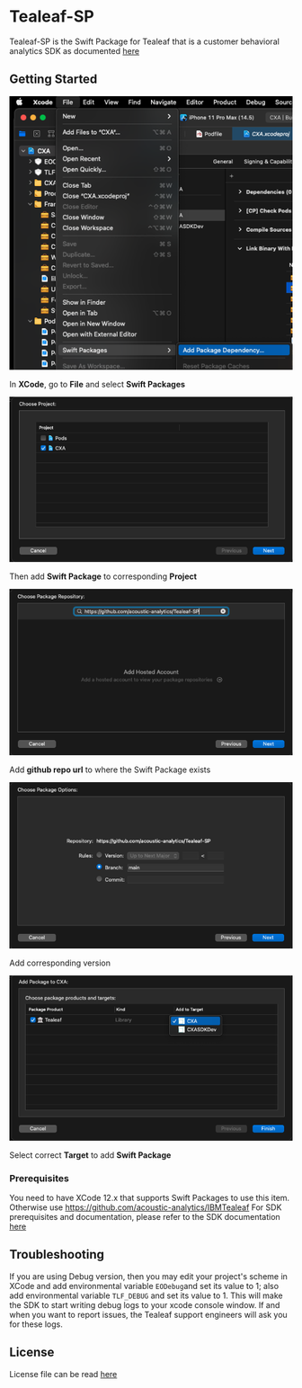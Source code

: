 # Tealeaf-SP

Tealeaf-SP is the Swift Package for Tealeaf that is a customer behavioral analytics SDK as documented [here](https://developer.goacoustic.com/acoustic-exp-analytics/docs/acoustic-experience-analytics-tealeaf-sdk-for-ios-standard-and-mobile-editions)


## Getting Started

![Step 1](https://github.com/acoustic-analytics/Tealeaf-SP/blob/main/images/sp_1.png?raw=true)

In **XCode**, go to **File** and select **Swift Packages**

![Step 2](https://github.com/acoustic-analytics/Tealeaf-SP/blob/main/images/sp_2.png?raw=true)

Then add **Swift Package** to corresponding **Project**

![Step 3](https://github.com/acoustic-analytics/Tealeaf-SP/blob/main/images/sp_3.png?raw=true)

Add **github repo url** to where the Swift Package exists

![Step 4](https://github.com/acoustic-analytics/Tealeaf-SP/blob/main/images/sp_4.png?raw=true)

Add corresponding version

![Step 5](https://github.com/acoustic-analytics/Tealeaf-SP/blob/main/images/sp_5.png?raw=true)

Select correct **Target** to add **Swift Package**

### Prerequisites

You need to have XCode 12.x that supports Swift Packages to use this item. Otherwise use https://github.com/acoustic-analytics/IBMTealeaf
For SDK prerequisites and documentation, please refer to the SDK documentation [here](https://developer.goacoustic.com/acoustic-exp-analytics/docs/acoustic-experience-analytics-tealeaf-sdk-for-ios-standard-and-mobile-editions)

## Troubleshooting

If you are using Debug version, then you may edit your project's scheme in XCode and add environmental variable `EODebug`and set its value to 1; also add environmental variable `TLF_DEBUG` and set its value to 1. This will make the SDK to start writing debug logs to your xcode console window. If and when you want to report issues, the Tealeaf support engineers will ask you for these logs.

## License

License file can be read [here](https://github.com/acoustic-analytics/Tealeaf-SP/tree/master/License)
